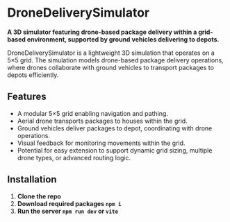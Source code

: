 # DroneDeliverySimulator

**A 3D simulator featuring drone-based package delivery within a grid-based environment, supported by ground vehicles delivering to depots.**

DroneDeliverySimulator is a lightweight 3D simulation that operates on a 5×5 grid. The simulation models drone-based package delivery operations, where drones collaborate with ground vehicles to transport packages to depots efficiently.

## Features

- A modular 5×5 grid enabling navigation and pathing.  
-  Aerial drone transports packages to houses within the grid.  
-  Ground vehicles deliver packages to depot, coordinating with drone operations.  
-  Visual feedback for monitoring movements within the grid.
-  Potential for easy extension to support dynamic grid sizing, multiple drone types, or advanced routing logic.

## Installation

1. **Clone the repo**
2. **Download required packages `npm i`**
3. **Run the server `npm run dev` or `vite`**
